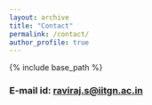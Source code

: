 ```yaml
---
layout: archive
title: "Contact"
permalink: /contact/
author_profile: true
---
```


{% include base_path %}

### E-mail id: raviraj.s@iitgn.ac.in